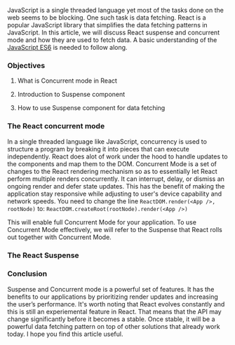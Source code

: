 JavaScript is a single threaded language yet most of the tasks done on the web seems to be blocking. One such task is data fetching. React is a popular JavaScript library that simplifies the data fetching patterns in JavaScript. In this article, we will discuss React suspense and concurrent mode and how they are used to fetch data. A basic understanding of the [JavaScript ES6](https://developer.mozilla.org/en-US/docs/Archive/Web/JavaScript/New_in_JavaScript/ECMAScript_2015_support_in_Mozillasyntax) is needed to follow along.


### Objectives
   
1. What is Concurrent mode in React
   
2. Introduction to Suspense component
   
3. How to use Suspense component for data fetching


### The React concurrent mode 
In a single threaded language like JavaScript, concurrency is used to structure a program by breaking it into pieces that can execute independently. React does alot of work under the hood to handle updates to the components and map them to the DOM. Concurrent Mode is a set of changes to the React rendering mechanism so as to essentially let React perform multiple renders concurrently. It can interrupt, delay, or dismiss an ongoing render and defer state updates. This has the benefit of making the application stay responsive while adjusting to user's device capability and network speeds.
You need to change the line `ReactDOM.render(<App />, rootNode)` to:
`ReactDOM.createRoot(rootNode).render(<App />)`

This will enable full Concurrent Mode for your application. To use Concurrent Mode effectively, we will refer to the Suspense  that React rolls out together with Concurrent Mode.

### The React Suspense


### Conclusion
Suspense and Concurrent mode is a powerful set of features. It has the benefits to our applications by prioritizing render updates and increasing the user’s performance. It's worth noting that React evolves constantly and this is still an experiemental feature in React. That means that the API may change significantly before it becomes a stable. Once stable, it will be a powerful data fetching pattern on top of other solutions that already work today. I hope you find this article useful.